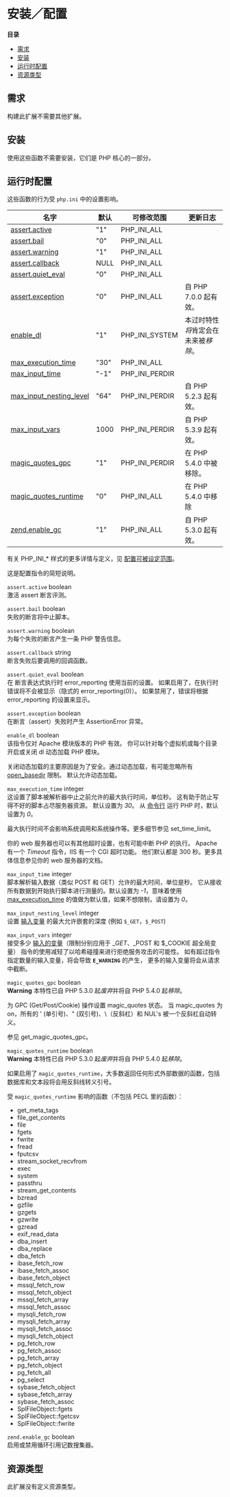 安装／配置
==========

**目录**

-   [需求](/info/setup.html#需求)
-   [安装](/info/setup.html#安装)
-   [运行时配置](/info/setup.html#运行时配置)
-   [资源类型](/info/setup.html#资源类型)

需求
----

构建此扩展不需要其他扩展。

安装
----

使用这些函数不需要安装，它们是 PHP 核心的一部分。

运行时配置
----------

这些函数的行为受 `php.ini` 中的设置影响。

| 名字                                                                 | 默认 | 可修改范围       | 更新日志                             |
|----------------------------------------------------------------------|------|------------------|--------------------------------------|
| <a href="/info/setup.html#" class="link">assert.active</a>           | "1"  | PHP\_INI\_ALL    |                                      |
| <a href="/info/setup.html#" class="link">assert.bail</a>             | "0"  | PHP\_INI\_ALL    |                                      |
| <a href="/info/setup.html#" class="link">assert.warning</a>          | "1"  | PHP\_INI\_ALL    |                                      |
| <a href="/info/setup.html#" class="link">assert.callback</a>         | NULL | PHP\_INI\_ALL    |                                      |
| <a href="/info/setup.html#" class="link">assert.quiet_eval</a>       | "0"  | PHP\_INI\_ALL    |                                      |
| <a href="/info/setup.html#" class="link">assert.exception</a>        | "0"  | PHP\_INI\_ALL    | 自 PHP 7.0.0 起有效。                |
| <a href="/info/setup.html#" class="link">enable_dl</a>               | "1"  | PHP\_INI\_SYSTEM | 本过时特性*将*肯定会在未来被*移除*。 |
| <a href="/info/setup.html#" class="link">max_execution_time</a>      | "30" | PHP\_INI\_ALL    |                                      |
| <a href="/info/setup.html#" class="link">max_input_time</a>          | "-1" | PHP\_INI\_PERDIR |                                      |
| <a href="/info/setup.html#" class="link">max_input_nesting_level</a> | "64" | PHP\_INI\_PERDIR | 自 PHP 5.2.3 起有效。                |
| <a href="/info/setup.html#" class="link">max_input_vars</a>          | 1000 | PHP\_INI\_PERDIR | 自 PHP 5.3.9 起有效。                |
| <a href="/info/setup.html#" class="link">magic_quotes_gpc</a>        | "1"  | PHP\_INI\_PERDIR | 在 PHP 5.4.0 中被移除。              |
| <a href="/info/setup.html#" class="link">magic_quotes_runtime</a>    | "0"  | PHP\_INI\_ALL    | 在 PHP 5.4.0 中移除                  |
| <a href="/info/setup.html#" class="link">zend.enable_gc</a>          | "1"  | PHP\_INI\_ALL    | 自 PHP 5.3.0 起有效。                |

有关 PHP\_INI\_\* 样式的更多详情与定义，见
<a href="/configuration/changes/modes.html" class="xref">配置可被设定范围</a>。

这是配置指令的简短说明。

`assert.active` <span class="type">boolean</span>  
激活 <span class="function">assert</span> 断言评测。

`assert.bail` <span class="type">boolean</span>  
失败的断言将中止脚本。

`assert.warning` <span class="type">boolean</span>  
为每个失败的断言产生一条 PHP 警告信息。

`assert.callback` <span class="type">string</span>  
断言失败后要调用的回调函数。

`assert.quiet_eval` <span class="type">boolean</span>  
在 断言表达式执行时 <span class="function">error\_reporting</span>
使用当前的设置。 如果启用了，在执行时错误将不会被显示（隐式的
error\_reporting(0)）。 如果禁用了，错误将根据 <span
class="function">error\_reporting</span> 的设置来显示。

`assert.exception` <span class="type">boolean</span>  
在断言（assert）失败时产生 <span class="classname">AssertionError</span>
异常。

`enable_dl` <span class="type">boolean</span>  
该指令仅对 Apache 模块版本的 PHP 有效。
你可以针对每个虚拟机或每个目录开启或关闭 <span
class="function">dl</span> 动态加载 PHP 模块。

关闭动态加载的主要原因是为了安全。通过动态加载，有可能忽略所有
<a href="/ini/core.html#ini.open-basedir" class="link">open_basedir</a>
限制。 默认允许动态加载。

`max_execution_time` <span class="type">integer</span>  
这设置了脚本被解析器中止之前允许的最大执行时间，单位秒。
这有助于防止写得不好的脚本占尽服务器资源。 默认设置为 *30*。 从
<a href="/features/commandline.html" class="link">命令行</a> 运行 PHP
时，默认设置为 *0*。

最大执行时间不会影响系统调用和系统操作等。更多细节参见 <span
class="function">set\_time\_limit</span>。

你的 web 服务器也可以有其他超时设置，也有可能中断 PHP 的执行。 Apache
有一个 *Timeout* 指令，IIS 有一个 CGI 超时功能。 他们默认都是 300
秒。更多具体信息参见你的 web 服务器的文档。

`max_input_time` <span class="type">integer</span>  
脚本解析输入数据（类似 POST 和 GET）允许的最大时间，单位是秒。
它从接收所有数据到开始执行脚本进行测量的。默认设置为 *-1*，意味着使用
<a href="/info/setup.html#" class="link">max_execution_time</a>
的值做为默认值，如果不想限制，请设置为 *0*。

`max_input_nesting_level` <span class="type">integer</span>  
设置
<a href="/language/variables/external.html" class="link">输入变量</a>
的最大允许嵌套的深度 (例如 `$_GET`，`$_POST`)

`max_input_vars` <span class="type">integer</span>  
接受多少
<a href="/language/variables/external.html" class="link">输入的变量</a>（限制分别应用于
$\_GET、$\_POST 和 $\_COOKIE 超全局变量）
指令的使用减轻了以哈希碰撞来进行拒绝服务攻击的可能性。
如有超过指令指定数量的输入变量，将会导致 **`E_WARNING`** 的产生，
更多的输入变量将会从请求中截断。

`magic_quotes_gpc` <span class="type">boolean</span>  
**Warning**
本特性已自 PHP 5.3.0 起*废弃*并将自 PHP 5.4.0 起*移除*。

为 GPC (Get/Post/Cookie) 操作设置 magic\_quotes 状态。 当 magic\_quotes
为 on，所有的 ' (单引号)、" (双引号)、\\（反斜杠）和 NUL's
被一个反斜杠自动转义。

参见 <span class="function">get\_magic\_quotes\_gpc</span>。

`magic_quotes_runtime` <span class="type">boolean</span>  
**Warning**
本特性已自 PHP 5.3.0 起*废弃*并将自 PHP 5.4.0 起*移除*。

如果启用了
`magic_quotes_runtime`，大多数返回任何形式外部数据的函数，包括数据库和文本段将会用反斜线转义引号。

受 `magic_quotes_runtime` 影响的函数（不包括 PECL 里的函数）：

-   <span class="function">get\_meta\_tags</span>
-   <span class="function">file\_get\_contents</span>
-   <span class="function">file</span>
-   <span class="function">fgets</span>
-   <span class="function">fwrite</span>
-   <span class="function">fread</span>
-   <span class="function">fputcsv</span>
-   <span class="function">stream\_socket\_recvfrom</span>
-   <span class="function">exec</span>
-   <span class="function">system</span>
-   <span class="function">passthru</span>
-   <span class="function">stream\_get\_contents</span>
-   <span class="function">bzread</span>
-   <span class="function">gzfile</span>
-   <span class="function">gzgets</span>
-   <span class="function">gzwrite</span>
-   <span class="function">gzread</span>
-   <span class="function">exif\_read\_data</span>
-   <span class="function">dba\_insert</span>
-   <span class="function">dba\_replace</span>
-   <span class="function">dba\_fetch</span>
-   <span class="function">ibase\_fetch\_row</span>
-   <span class="function">ibase\_fetch\_assoc</span>
-   <span class="function">ibase\_fetch\_object</span>
-   <span class="function">mssql\_fetch\_row</span>
-   <span class="function">mssql\_fetch\_object</span>
-   <span class="function">mssql\_fetch\_array</span>
-   <span class="function">mssql\_fetch\_assoc</span>
-   <span class="function">mysqli\_fetch\_row</span>
-   <span class="function">mysqli\_fetch\_array</span>
-   <span class="function">mysqli\_fetch\_assoc</span>
-   <span class="function">mysqli\_fetch\_object</span>
-   <span class="function">pg\_fetch\_row</span>
-   <span class="function">pg\_fetch\_assoc</span>
-   <span class="function">pg\_fetch\_array</span>
-   <span class="function">pg\_fetch\_object</span>
-   <span class="function">pg\_fetch\_all</span>
-   <span class="function">pg\_select</span>
-   <span class="function">sybase\_fetch\_object</span>
-   <span class="function">sybase\_fetch\_array</span>
-   <span class="function">sybase\_fetch\_assoc</span>
-   <span class="function">SplFileObject::fgets</span>
-   <span class="function">SplFileObject::fgetcsv</span>
-   <span class="function">SplFileObject::fwrite</span>

`zend.enable_gc` <span class="type">boolean</span>  
启用或禁用循环引用记数搜集器。

资源类型
--------

此扩展没有定义资源类型。
